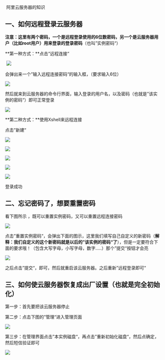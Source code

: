 ​                        阿里云服务器的知识

## 一、如何远程登录云服务器

  **注意：这里有两个密码，一个是远程登录使用的6位数密码，另一个是云服务器用户（比如root用户）用来登录的登录密码**（也叫”实例密码“）

**第一种方式：**点击“远程连接“

​        ![](https://javaalliance.oss-cn-shenzhen.aliyuncs.com/img/20190518204237.png)

会弹出来一个”输入远程连接密码“的输入框，（要求输入6位）

![](https://javaalliance.oss-cn-shenzhen.aliyuncs.com/img/20190518204313.png)

然后就来到云服务器的命令行界面，输入登录的用户名，以及密码（也就是”该实例的密码“）即可正常登录

![](https://javaalliance.oss-cn-shenzhen.aliyuncs.com/img/20190518204626.png)



**第二种方式：**使用Xshell来远程连接

点击”新建“

![](https://javaalliance.oss-cn-shenzhen.aliyuncs.com/img/20190518214455.png)

![](https://javaalliance.oss-cn-shenzhen.aliyuncs.com/img/20190518214526.png)



![](https://javaalliance.oss-cn-shenzhen.aliyuncs.com/img/20190518214119.png)

![](https://javaalliance.oss-cn-shenzhen.aliyuncs.com/img/20190518213957.png)

![](https://javaalliance.oss-cn-shenzhen.aliyuncs.com/img/20190518214147.png)

登录成功

##  二、忘记密码了，想要重置密码

看下图所示 ，既可以重置实例密码，又可以重置远程连接密码

![](https://javaalliance.oss-cn-shenzhen.aliyuncs.com/img/20190518205253.png)

点击”重置实例密码“，会弹出下面的图示，这里我们填写自己自定义的新密码（**解释：我们自定义的这个新密码就是以后的”该实例的密码“了**），但是一定要符合下面的要求哦！（包含大写字母，小写字母，数字.....）那个”提交“按钮才会亮

![](https://javaalliance.oss-cn-shenzhen.aliyuncs.com/img/20190518205845.png)

之后点击”提交“，即可，然后就重启该云服务器。之后重新”远程登录即可“



##    三、如何使云服务器恢复成出厂设置（也就是完全初始化）

第一步：首先要把该云服务器停止

第二步：点击下图的”管理“进入管理页面

![](https://javaalliance.oss-cn-shenzhen.aliyuncs.com/img/20190518211802.png)

第三步：在管理界面点击”本实例磁盘“，再点击”重新初始化磁盘“，然后点确定，然后短信验证即可

![](https://javaalliance.oss-cn-shenzhen.aliyuncs.com/img/20190518212327.png)